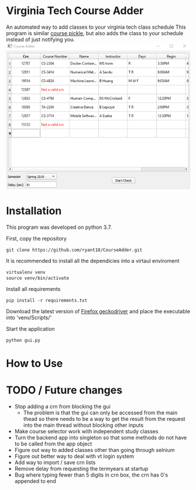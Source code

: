 # Virginia Tech Course Adder #
An automated way to add classes to your virginia tech class schedule
This program is similar [course pickle](https://coursepickle.com/), but also adds 
the class to your schedule instead of just notifying you.
![CourseAdder GUI overview](https://github.com/ryant18/CourseAdder/blob/master/images/overview.PNG)
# Installation #
This program was developed on python 3.7.

First, copy the repository

    git clone https://github.com/ryant18/CourseAdder.git
    
It is recommended to install all the dependicies into a virtaul enviroment
    
    virtualenv venv
    source venv/bin/activate
    
Install all requirements
    
    pip install -r requirements.txt
    
Download the latest version of [Firefox geckodriver](https://github.com/mozilla/geckodriver/releases) and place the executable into 'venv/Scripts/'

Start the application

    python gui.py

# How to Use #

# TODO / Future changes #
* Stop adding a crn from blocking the gui
    * The problem is that the gui can only be accessed from the main thead
      so there needs to be a way to get the result from the request into the main 
      thread without blocking other inputs
* Make course selector work with independent study classes
* Turn the backend app into singleton so that some methods do not have to be called from the app object
* Figure out way to added classes other than going through selnium
* Figure out better way to deal with vt login system
* Add way to import / save crn lists
* Remove delay from requesting the termyears at startup
* Bug where typing fewer than 5 digits in crn box, the crn has 0's appended to end
